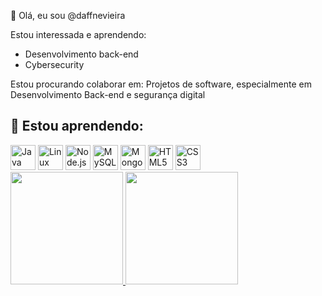 👋 Olá, eu sou @daffnevieira

Estou interessada e aprendendo:
- Desenvolvimento back-end
- Cybersecurity
  
Estou procurando colaborar em:
Projetos de software, especialmente em Desenvolvimento Back-end e segurança digital

## 🚀 Estou aprendendo:
<div>
  <img loading="lazy" src="https://cdn.jsdelivr.net/gh/devicons/devicon/icons/java/java-original.svg" width="40" height="40" alt="Java"/>
  <img loading="lazy" src="https://cdn.jsdelivr.net/gh/devicons/devicon/icons/linux/linux-original.svg" width="40" height="40" alt="Linux"/>
  <img loading="lazy" src="https://cdn.jsdelivr.net/gh/devicons/devicon/icons/nodejs/nodejs-original.svg" width="40" height="40" alt="Node.js"/>
  <img loading="lazy" src="https://cdn.jsdelivr.net/gh/devicons/devicon/icons/mysql/mysql-original.svg" width="40" height="40" alt="MySQL"/>
  <img loading="lazy" src="https://cdn.jsdelivr.net/gh/devicons/devicon/icons/mongodb/mongodb-original.svg" width="40" height="40" alt="MongoDB"/>
  <img loading="lazy" src="https://cdn.jsdelivr.net/gh/devicons/devicon/icons/html5/html5-original.svg" width="40" height="40" alt="HTML5"/>
  <img loading="lazy" src="https://cdn.jsdelivr.net/gh/devicons/devicon/icons/css3/css3-original.svg" width="40" height="40" alt="CSS3"/>
</div>
<div>
  <a href="https://github.com/daffnevieira"> 
    <img loading="lazy" height="180em" src="https://github-readme-stats.vercel.app/api/top-langs/?username=daffnevieira&layout=compact&langs_count=7&theme=dracula"/>
    <img loading="lazy" height="180em" src="https://github-readme-stats.vercel.app/api?username=daffnevieira&show_icons=true&theme=dracula&include_all_commits=true&count_private=true"/>
  </a>
</div>

